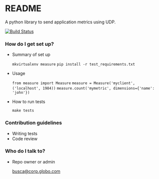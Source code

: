 # README #

A python library to send application metrics using UDP.

[![Build Status](https://travis-ci.org/globocom/measure.svg?branch=master)](https://travis-ci.org/globocom/measure)

### How do I get set up? ###

* Summary of set up
	
	`mkvirtualenv measure`
	`pip install -r test_requirements.txt`

* Usage

	`from measure import Measure`
	`measure = Measure('myclient', ('localhost', 1984))`
	`measure.count('mymetric', dimensions={'name': 'john'})`

* How to run tests

	`make tests`

### Contribution guidelines ###

* Writing tests
* Code review

### Who do I talk to? ###

* Repo owner or admin

	busca@corp.globo.com
